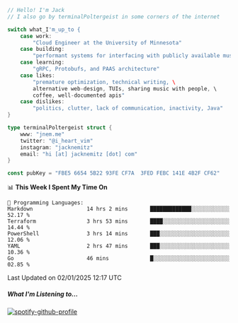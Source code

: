 ```go
// Hello! I'm Jack
// I also go by terminalPoltergeist in some corners of the internet

switch what_I'm_up_to {
    case work:
        "Cloud Engineer at the University of Minnesota"
    case building:
        "performant systems for interfacing with publicly available music datasets"
    case learning:
        "gRPC, Protobufs, and PAAS architecture"
    case likes:
        "premature optimization, technical writing, \
        alternative web-design, TUIs, sharing music with people, \
        coffee, well-documented apis"
    case dislikes:
        "politics, clutter, lack of communication, inactivity, Java"
}

type terminalPoltergeist struct {
    www: "jnem.me"
    twitter: "@i_heart_vim"
    instagram: "jacknemitz"
    email: "hi [at] jacknemitz [dot] com"
}

const pubKey = "FBE5 6654 5B22 93FE CF7A  3FED FEBC 141E 4B2F CF62"
```

<!--START_SECTION:waka-->
📊 **This Week I Spent My Time On** 

```text
💬 Programming Languages: 
Markdown                 14 hrs 2 mins       █████████████░░░░░░░░░░░░   52.17 % 
Terraform                3 hrs 53 mins       ████░░░░░░░░░░░░░░░░░░░░░   14.44 % 
PowerShell               3 hrs 14 mins       ███░░░░░░░░░░░░░░░░░░░░░░   12.06 % 
YAML                     2 hrs 47 mins       ███░░░░░░░░░░░░░░░░░░░░░░   10.36 % 
Go                       46 mins             █░░░░░░░░░░░░░░░░░░░░░░░░   02.85 % 
```


 Last Updated on 02/01/2025 12:17 UTC
<!--END_SECTION:waka-->

##### What I'm Listening to...

[![spotify-github-profile](https://jnem.me/listening-item?maxAge=2592000)](https://jnem.me/listening)
